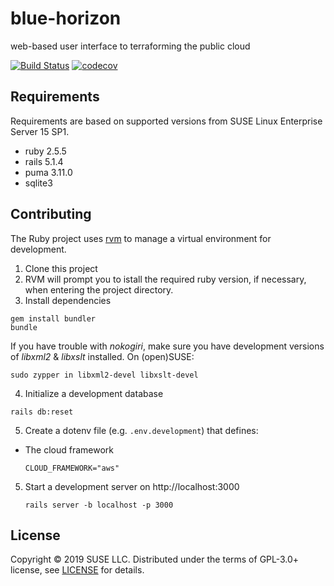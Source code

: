 # blue-horizon
web-based user interface to terraforming the public cloud

[![Build Status](https://travis-ci.org/SUSE-Enceladus/blue-horizon.svg?branch=master)](https://travis-ci.org/SUSE-Enceladus/blue-horizon)
[![codecov](https://codecov.io/gh/SUSE-Enceladus/blue-horizon/branch/master/graph/badge.svg)](https://codecov.io/gh/SUSE-Enceladus/blue-horizon)

## Requirements

Requirements are based on supported versions from SUSE Linux Enterprise Server 15 SP1.

* ruby 2.5.5
* rails 5.1.4
* puma 3.11.0
* sqlite3

## Contributing

The Ruby project uses [rvm](http://rvm.io/rvm/basics) to manage a virtual environment for development.

1. Clone this project
2. RVM will prompt you to istall the required ruby version, if necessary, when entering the project directory.
3. Install dependencies
  ```
  gem install bundler
  bundle
  ```
  If you have trouble with _nokogiri_, make sure you have development versions of _libxml2_ & _libxslt_ installed. On (open)SUSE:
  ```
  sudo zypper in libxml2-devel libxslt-devel
  ```
4. Initialize a development database
  ```
  rails db:reset
  ```
5. Create a dotenv file (e.g. `.env.development`) that defines:
  * The cloud framework
    ```
    CLOUD_FRAMEWORK="aws"
    ```
5. Start a development server on http://localhost:3000
   ```
   rails server -b localhost -p 3000
   ````
## License

Copyright © 2019 SUSE LLC.
Distributed under the terms of GPL-3.0+ license, see [LICENSE](LICENSE) for details.
